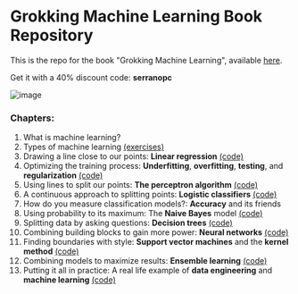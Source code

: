 # Grokking Machine Learning Book Repository
This is the repo for the book "Grokking Machine Learning", available [here](https://www.manning.com/books/grokking-machine-learning).

Get it with a 40% discount code: **serranopc**

![image](GML.jpeg)

### Chapters:

1. What is machine learning?
2. Types of machine learning [(exercises)](https://github.com/ledesma-ivan/grokking-machine-learning-code/tree/master/Chapter_02_Types_Of_Machine_Learning)
3. Drawing a line close to our points: **Linear regression** [(code)](https://github.com/luisguiserrano/manning/tree/master/Chapter_3_Linear_Regression)
4. Optimizing the training process: **Underfitting**, **overfitting**, **testing**, and **regularization** [(code)](https://github.com/luisguiserrano/manning/tree/master/Chapter_4_Testing_Overfitting_Underfitting)
5. Using lines to split our points: **The perceptron algorithm** [(code)](https://github.com/luisguiserrano/manning/tree/master/Chapter_5_Perceptron_Algorithm)
6. A continuous approach to splitting points: **Logistic classifiers** [(code)](https://github.com/luisguiserrano/manning/tree/master/Chapter_6_Logistic_Regression)
7. How do you measure classification models?: **Accuracy** and its friends
8. Using probability to its maximum: The **Naive Bayes** model [(code)](https://github.com/luisguiserrano/manning/tree/master/Chapter_8_Naive_Bayes)
9. Splitting data by asking questions: **Decision trees** [(code)](https://github.com/luisguiserrano/manning/tree/master/Chapter_9_Decision_Trees)
10. Combining building blocks to gain more power: **Neural networks** [(code)](https://github.com/luisguiserrano/manning/tree/master/Chapter_10_Neural_Networks)
11. Finding boundaries with style: **Support vector machines** and the **kernel method** [(code)](https://github.com/luisguiserrano/manning/tree/master/Chapter_11_Support_Vector_Machines)
12. Combining models to maximize results: **Ensemble learning** [(code)](https://github.com/luisguiserrano/manning/tree/master/Chapter_12_Ensemble_Methods)
13. Putting it all in practice: A real life example of **data engineering** and **machine learning** [(code)](https://github.com/luisguiserrano/manning/tree/master/Chapter_13_End_to_end_example)
